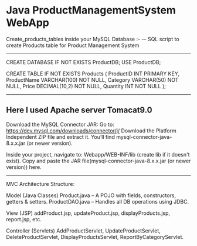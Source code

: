 # Java ProductManagementSystem WebApp

Create_products_tables inside your MySQL Database :-
-- SQL script to create Products table for Product Management System

------------------------------------------------------------------------
CREATE DATABASE IF NOT EXISTS ProductDB; USE ProductDB;

CREATE TABLE IF NOT EXISTS Products ( ProductID INT PRIMARY KEY, ProductName VARCHAR(100) NOT NULL, Category VARCHAR(50) NOT NULL, Price DECIMAL(10,2) NOT NULL, Quantity INT NOT NULL );

---------------------------------------------------------------------------
Here I used Apache server Tomacat9.0
----------------------------------------------------------------------------

Download the MySQL Connector JAR: Go to: https://dev.mysql.com/downloads/connector/j/ Download the Platform Independent ZIP file and extract it. You’ll find mysql-connector-java-8.x.x.jar (or newer version).

Inside your project, navigate to: Webapp/WEB-INF/lib (create lib if it doesn't exist). Copy and paste the JAR file(mysql-connector-java-8.x.x.jar (or newer version)) here.

------------------------------------------------------------------------------
MVC Architecture Structure:

Model (Java Classes) Product.java – A POJO with fields, constructors, getters & setters. ProductDAO.java – Handles all DB operations using JDBC.

View (JSP) addProduct.jsp, updateProduct.jsp, displayProducts.jsp, report.jsp, etc.

Controller (Servlets) AddProductServlet, UpdateProductServlet, DeleteProductServlet, DisplayProductsServlet, ReportByCategoryServlet.
